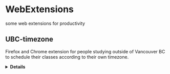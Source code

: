 # WebExtensions
some web extensions for productivity

## UBC-timezone
Firefox and Chrome extension for people studying outside of Vancouver BC to schedule their classes according to their own timezone.

<details><summary><b>Details</b></summary>
Screenshot below shows adjusted time for Moscow Standard Time, which is 11 hours ahead of Vancouver.
  
[Link to sample UBC course schedule] 

<img src="images/demo-ubc-timezone.png">
</details>

[Link to sample UBC course schedule]: https://courses.students.ubc.ca/cs/courseschedule?pname=subjarea&tname=subj-course&dept=CPSC&course=110

